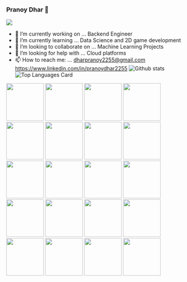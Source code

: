### Pranoy Dhar 👋

![](https://komarev.com/ghpvc/?username=dharpranoy)

- 🔭 I’m currently working on ... Backend Engineer
- 🌱 I’m currently learning ... Data Science and 2D game development
- 👯 I’m looking to collaborate on ... Machine Learning Projects
- 🤔 I’m looking for help with ... Cloud platforms
- 📫 How to reach me: ... dharpranoy2255@gmail.com https://www.linkedin.com/in/pranoydhar2255
![Github stats](https://github-readme-stats.vercel.app/api?username=dharpranoy&theme=highcontrast&show_icons=true&count_private=true)
![Top Languages Card](https://github-readme-stats.vercel.app/api/top-langs/?username=dharpranoy&layout=compact)

<div>
  <img height=100 width=100 src="https://cdn.jsdelivr.net/gh/devicons/devicon/icons/c/c-original.svg" /> 
  <img height=100 width=100 src="https://cdn.jsdelivr.net/gh/devicons/devicon/icons/typescript/typescript-original.svg" />
  <img height=100 width=100 src="https://cdn.jsdelivr.net/gh/devicons/devicon/icons/linux/linux-original.svg" />
  <img height=100 width=100 src="https://cdn.jsdelivr.net/gh/devicons/devicon/icons/bash/bash-original.svg" />
  <img height=100 width=100 src="https://cdn.jsdelivr.net/gh/devicons/devicon/icons/digitalocean/digitalocean-original.svg" />
  <img height=100 width=100 src="https://cdn.jsdelivr.net/gh/devicons/devicon/icons/go/go-original.svg" />
  <img height=100 width=100 src="https://cdn.jsdelivr.net/gh/devicons/devicon/icons/mysql/mysql-original.svg" />
  <img height=100 width=100 src="https://cdn.jsdelivr.net/gh/devicons/devicon/icons/microsoftsqlserver/microsoftsqlserver-plain-wordmark.svg" />
  <img height=100 width=100 src="https://cdn.jsdelivr.net/gh/devicons/devicon/icons/mongodb/mongodb-original.svg" />
  <img height=100 width=100 src="https://cdn.jsdelivr.net/gh/devicons/devicon/icons/python/python-original.svg" />
  <img height=100 width=100 src="https://cdn.jsdelivr.net/gh/devicons/devicon/icons/numpy/numpy-original.svg" />
  <img height=100 width=100 src="https://cdn.jsdelivr.net/gh/devicons/devicon/icons/pandas/pandas-original.svg" />
  <img height=100 width=100 src="https://cdn.jsdelivr.net/gh/devicons/devicon/icons/php/php-plain.svg" />
  <img height=100 width=100 src="https://cdn.jsdelivr.net/gh/devicons/devicon/icons/vim/vim-original.svg" />
  <img height=100 width=100 src="https://cdn.jsdelivr.net/gh/devicons/devicon/icons/nodejs/nodejs-original.svg" />
  <img height=100 width=100 src="https://cdn.jsdelivr.net/gh/devicons/devicon/icons/express/express-original-wordmark.svg" />
  <img height=100 width=100 src="https://cdn.jsdelivr.net/gh/devicons/devicon/icons/ssh/ssh-original-wordmark.svg" />
  <img height=100 width=100 src="https://cdn.jsdelivr.net/gh/devicons/devicon/icons/nginx/nginx-original.svg" />
  <img height=100 width=100 src="https://cdn.jsdelivr.net/gh/devicons/devicon/icons/jquery/jquery-plain-wordmark.svg" />
  <img height=100 width=100 src="https://cdn.jsdelivr.net/gh/devicons/devicon/icons/socketio/socketio-original.svg" />
</div>
    
